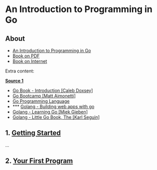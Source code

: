 # An Introduction to Programming in Go

## About

- [An Introduction to Programming in Go](https://www.golang-book.com/books/intro)
- [Book on PDF](./resources/gobook.pdf)
- [Book on Internet](https://www.golang-book.com/public/pdf/gobook.pdf)

Extra content:

**[Source 1](https://github.com/rachitvk/ebooks/tree/master/golang)**

- [Go Book - Introduction [Caleb Doxsey]](./resources/Go%20Book%20-%20Introduction%20[Caleb%20Doxsey].pdf)
- [Go Bootcamp [Matt Aimonetti]](./resources/Go%20Bootcamp%20[Matt%20Aimonetti].pdf)
- [Go Programming Language](./resources/Go%20Programming%20Language.pdf)
- *** [Golang - Building web apps with go](./resources/Golang%20-%20Building%20web%20apps%20with%20go.pdf)
- [Golang - Learning Go [Miek Gieben]](./resources/Golang%20-%20Learning%20Go%20[Miek%20Gieben].pdf)
- [Golang - Little Go Book, The [Karl Seguin]](./resources/Golang%20-%20Little%20Go%20Book,%20The%20[Karl%20Seguin].pdf)

## 1. [Getting Started](https://www.golang-book.com/books/intro/1)

...

## 2. [Your First Program](https://www.golang-book.com/books/intro/2)
